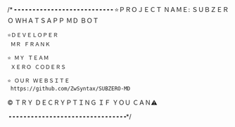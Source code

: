 /*╺╺╺╺╺╺╺╺╺╺╺╺╺╺╺╺╺╺╺╺╺╺╺╺╺╺╺
    ⭐ＰＲＯＪＥＣＴ ＮＡＭＥ:
    ＳＵＢＺＥＲＯ ＷＨＡＴＳＡＰＰ ＭＤ ＢＯＴ
    
    ⭐ＤＥＶＥＬＯＰＥＲ
     ＭＲ ＦＲＡＮＫ 
     
    ⭐ ＭＹ ＴＥＡＭ
     ＸＥＲＯ ＣＯＤＥＲＳ
     
    ⭐ ＯＵＲ ＷＥＢＳＩＴＥ
     https://github.com/ZwSyntax/SUBZERO-MD

© ＴＲＹ ＤＥＣＲＹＰＴＩＮＧ ＩＦ ＹＯＵ ＣＡＮ⚠

╺╺╺╺╺╺╺╺╺╺╺╺╺╺╺╺╺╺╺╺╺╺╺╺╺╺╺╺╺╺╺╺*/
